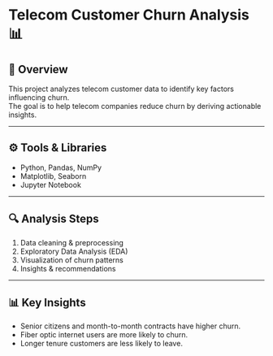 # Telecom Customer Churn Analysis 📊

## 📌 Overview
This project analyzes telecom customer data to identify key factors influencing churn.  
The goal is to help telecom companies reduce churn by deriving actionable insights.

---

## ⚙️ Tools & Libraries
- Python, Pandas, NumPy
- Matplotlib, Seaborn
- Jupyter Notebook

---

## 🔍 Analysis Steps
1. Data cleaning & preprocessing
2. Exploratory Data Analysis (EDA)
3. Visualization of churn patterns
4. Insights & recommendations

---

## 📊 Key Insights
- Senior citizens and month-to-month contracts have higher churn.
- Fiber optic internet users are more likely to churn.
- Longer tenure customers are less likely to leave.
